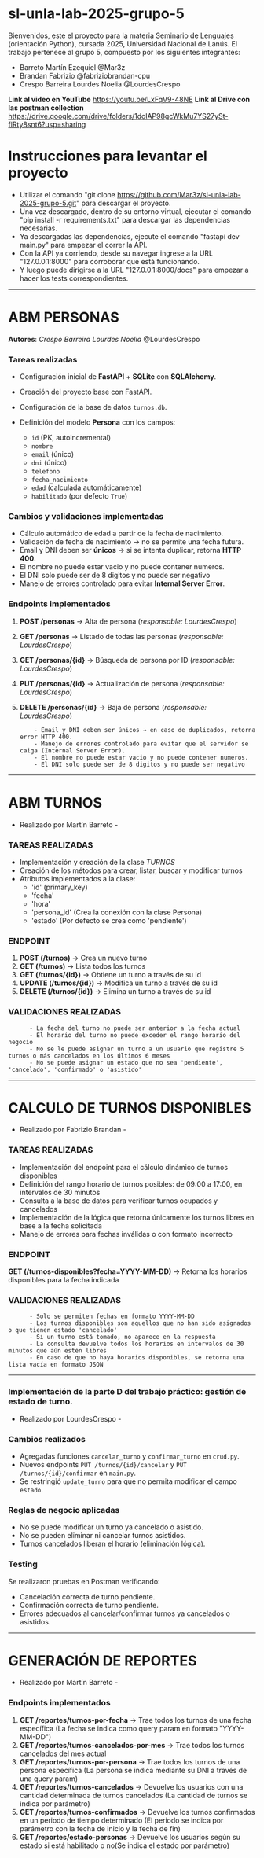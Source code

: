 # sl-unla-lab-2025-grupo-5

Bienvenidos, este el proyecto para la materia Seminario de Lenguajes (orientación Python), cursada 2025, Universidad Nacional de Lanús.
El trabajo pertenece al grupo 5, compuesto por los siguientes integrantes:
- Barreto Martín Ezequiel       @Mar3z
- Brandan Fabrizio              @fabriziobrandan-cpu
- Crespo Barreira Lourdes Noelia    @LourdesCrespo

**Link al video en YouTube** https://youtu.be/LxFqV9-48NE
**Link al Drive con las postman collection** https://drive.google.com/drive/folders/1dolAP98gcWkMu7YS27ySt-flRty8snt6?usp=sharing

# Instrucciones para levantar el proyecto
- Utilizar el comando "git clone https://github.com/Mar3z/sl-unla-lab-2025-grupo-5.git" para descargar el proyecto.
- Una vez descargado, dentro de su entorno virtual, ejecutar el comando "pip install -r requirements.txt" para descargar las dependencias necesarias.
- Ya descargadas las dependencias, ejecute el comando "fastapi dev main.py" para empezar el correr la API.
- Con la API ya corriendo, desde su navegar ingrese a la URL "127.0.0.1:8000" para corroborar que está funcionando.
- Y luego puede dirigirse a la URL "127.0.0.1:8000/docs" para empezar a hacer los tests correspondientes.

-------------------------------------------------------------------------------

# ABM PERSONAS

**Autores**: *Crespo Barreira Lourdes Noelia* @LourdesCrespo

### Tareas realizadas

* Configuración inicial de **FastAPI** + **SQLite** con **SQLAlchemy**.
* Creación del proyecto base con FastAPI.
* Configuración de la base de datos `turnos.db`.
* Definición del modelo **Persona** con los campos:

  * `id` (PK, autoincremental)
  * `nombre`
  * `email` (único)
  * `dni` (único)
  * `telefono`
  * `fecha_nacimiento`
  * `edad` (calculada automáticamente)
  * `habilitado` (por defecto `True`)

### Cambios y validaciones implementadas

* Cálculo automático de edad a partir de la fecha de nacimiento.
* Validación de fecha de nacimiento → no se permite una fecha futura.
* Email y DNI deben ser **únicos** → si se intenta duplicar, retorna **HTTP 400**.
* El nombre no puede estar vacio y no puede contener numeros.
* El DNI solo puede ser de 8 digitos y no puede ser negativo
* Manejo de errores controlado para evitar **Internal Server Error**.

### Endpoints implementados

1. **POST /personas** → Alta de persona (*responsable: LourdesCrespo*)
2. **GET /personas** → Listado de todas las personas (*responsable: LourdesCrespo*)
3. **GET /personas/{id}** → Búsqueda de persona por ID (*responsable: LourdesCrespo*)
4. **PUT /personas/{id}** → Actualización de persona (*responsable: LourdesCrespo*)
5. **DELETE /personas/{id}** → Baja de persona (*responsable: LourdesCrespo*)

           - Email y DNI deben ser únicos → en caso de duplicados, retorna error HTTP 400.
           - Manejo de errores controlado para evitar que el servidor se caiga (Internal Server Error).
           - El nombre no puede estar vacio y no puede contener numeros.
           - El DNI solo puede ser de 8 digitos y no puede ser negativo
---------------------------------------------------------------------------------------------

# ABM TURNOS
 - Realizado por Martín Barreto -

### TAREAS REALIZADAS
* Implementación y creación de la clase *TURNOS*
* Creación de los métodos para crear, listar, buscar y modificar turnos
* Atributos implementados a la clase:
  - 'id' (primary_key)
  - 'fecha'
  - 'hora'
  - 'persona_id' (Crea la conexión con la clase Persona)
  - 'estado' (Por defecto se crea como 'pendiente')

### ENDPOINT
 1. **POST (/turnos)** -> Crea un nuevo turno
 2. **GET (/turnos)** -> Lista todos los turnos
 3. **GET (/turnos/{id})** -> Obtiene un turno a través de su id
 4. **UPDATE (/turnos/{id})** -> Modifica un turno a través de su id
 5. **DELETE (/turnos/{id})** -> Elimina un turno a través de su id

### VALIDACIONES REALIZADAS
          - La fecha del turno no puede ser anterior a la fecha actual
          - El horario del turno no puede exceder el rango horario del negocio
          - No se le puede asignar un turno a un usuario que registre 5 turnos o más cancelados en los últimos 6 meses
          - No se puede asignar un estado que no sea 'pendiente', 'cancelado', 'confirmado' o 'asistido'

---------------------------------------------------------------------------------------------

# CALCULO DE TURNOS DISPONIBLES
 - Realizado por Fabrizio Brandan -

### TAREAS REALIZADAS
 * Implementación del endpoint para el cálculo dinámico de turnos disponibles
 * Definición del rango horario de turnos posibles: de 09:00 a 17:00, en intervalos de 30 minutos
 * Consulta a la base de datos para verificar turnos ocupados y cancelados
 * Implementación de la lógica que retorna únicamente los turnos libres en base a la fecha solicitada
 * Manejo de errores para fechas inválidas o con formato incorrecto

### ENDPOINT
 **GET (/turnos-disponibles?fecha=YYYY-MM-DD)** -> Retorna los horarios disponibles para la fecha indicada

### VALIDACIONES REALIZADAS
          - Solo se permiten fechas en formato YYYY-MM-DD
          - Los turnos disponibles son aquellos que no han sido asignados o que tienen estado 'cancelado'
          - Si un turno está tomado, no aparece en la respuesta
          - La consulta devuelve todos los horarios en intervalos de 30 minutos que aún estén libres
          - En caso de que no haya horarios disponibles, se retorna una lista vacía en formato JSON

---------------------------------------------------------------------------------------------------

### Implementación de la parte D del trabajo práctico: gestión de estado de turno.
 - Realizado por LourdesCrespo - 

### Cambios realizados
- Agregadas funciones `cancelar_turno` y `confirmar_turno` en `crud.py`.
- Nuevos endpoints `PUT /turnos/{id}/cancelar` y `PUT /turnos/{id}/confirmar` en `main.py`.
- Se restringió `update_turno` para que no permita modificar el campo `estado`.

### Reglas de negocio aplicadas
- No se puede modificar un turno ya cancelado o asistido.
- No se pueden eliminar ni cancelar turnos asistidos.
- Turnos cancelados liberan el horario (eliminación lógica).

### Testing
Se realizaron pruebas en Postman verificando:
- Cancelación correcta de turno pendiente.
- Confirmación correcta de turno pendiente.
- Errores adecuados al cancelar/confirmar turnos ya cancelados o asistidos.
  
---------------------------------------------------------------------------------------------

# GENERACIÓN DE REPORTES
 - Realizado por Martín Barreto - 

### Endpoints implementados

1. **GET /reportes/turnos-por-fecha** → Trae todos los turnos de una fecha específica (La fecha se indica como query param en formato "YYYY-MM-DD")
2. **GET /reportes/turnos-cancelados-por-mes** → Trae todos los turnos cancelados del mes actual
3. **GET /reportes/turnos-por-persona** → Trae todos los turnos de una persona específica (La persona se indica mediante su DNI a través de una query param)
4. **GET /reportes/turnos-cancelados** → Devuelve los usuarios con una cantidad determinada de turnos cancelados (La cantidad de turnos se indica por parámetro)
5. **GET /reportes/turnos-confirmados** → Devuelve los turnos confirmados en un periodo de tiempo determinado (El periodo se indica por parámetro con la fecha de inicio y la fecha de fin)
6. **GET /reportes/estado-personas** → Devuelve los usuarios según su estado si está habilitado o no(Se indica el estado por parámetro)

